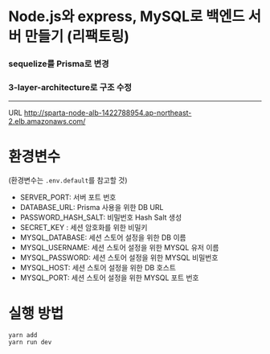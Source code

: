 # Node.js와 express, MySQL로 백엔드 서버 만들기 (리팩토링)

### sequelize를 Prisma로 변경

### 3-layer-architecture로 구조 수정

---

URL
http://sparta-node-alb-1422788954.ap-northeast-2.elb.amazonaws.com/

# 환경변수

(환경변수는 `.env.default`를 참고할 것)

- SERVER_PORT: 서버 포트 번호
- DATABASE_URL: Prisma 사용을 위한 DB URL
- PASSWORD_HASH_SALT: 비밀번호 Hash Salt 생성
- SECRET_KEY : 세션 암호화를 위한 비밀키
- MYSQL_DATABASE: 세션 스토어 설정을 위한 DB 이름
- MYSQL_USERNAME: 세션 스토어 설정을 위한 MYSQL 유저 이름
- MYSQL_PASSWORD: 세션 스토어 설정을 위한 MYSQL 비밀번호
- MYSQL_HOST: 세션 스토어 설정을 위한 DB 호스트
- MYSQL_PORT: 세션 스토어 설정을 위한 MYSQL 포트 번호

# 실행 방법

```
yarn add
yarn run dev
```
